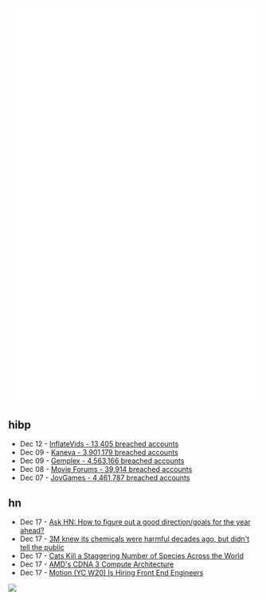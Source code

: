 ![Metrics](https://raw.githubusercontent.com/phixion/phixion/master/metrics.svg)

## hibp

<!--
for https://github.com/phixion/phixion/blob/main/.github/workflows/feeds.yml
-->
<!--START_SECTION:haveibeenpwnd-->
- Dec 12 - [InflateVids - 13,405 breached accounts](https://haveibeenpwned.com/PwnedWebsites#InflateVids)
- Dec 09 - [Kaneva - 3,901,179 breached accounts](https://haveibeenpwned.com/PwnedWebsites#Kaneva)
- Dec 09 - [Gemplex - 4,563,166 breached accounts](https://haveibeenpwned.com/PwnedWebsites#Gemplex)
- Dec 08 - [Movie Forums - 39,914 breached accounts](https://haveibeenpwned.com/PwnedWebsites#MovieForums)
- Dec 07 - [JoyGames - 4,461,787 breached accounts](https://haveibeenpwned.com/PwnedWebsites#JoyGames)
<!--END_SECTION:haveibeenpwnd-->

## hn

<!--
for https://github.com/phixion/phixion/blob/main/.github/workflows/feeds.yml
-->
<!--START_SECTION:hn-->
- Dec 17 - [Ask HN: How to figure out a good direction/goals for the year ahead?](https://news.ycombinator.com/item?id=38675686)
- Dec 17 - [3M knew its chemicals were harmful decades ago, but didn't tell the public](https://minnesotareformer.com/2022/12/15/toxic-3m-knew-its-chemicals-were-harmful-decades-ago-but-didnt-tell-the-public-government/)
- Dec 17 - [Cats Kill a Staggering Number of Species Across the World](https://www.scientificamerican.com/article/cats-kill-a-staggering-number-of-species-across-the-world/)
- Dec 17 - [AMD's CDNA 3 Compute Architecture](https://chipsandcheese.com/2023/12/17/amds-cdna-3-compute-architecture/)
- Dec 17 - [Motion (YC W20) Is Hiring Front End Engineers](https://jobs.ashbyhq.com/motion/4f5f6a29-3af0-4d79-99a4-988ff7c5ba05?utm_source=hn)
<!--END_SECTION:hn-->

<!--
for https://yhype.me
-->
![](https://hit.yhype.me/github/profile?user_id=13013670)
